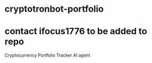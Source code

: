 # cryptotronbot-portfolio
# contact ifocus1776 to be added to repo
Cryptocurrency Portfolio Tracker AI agent
